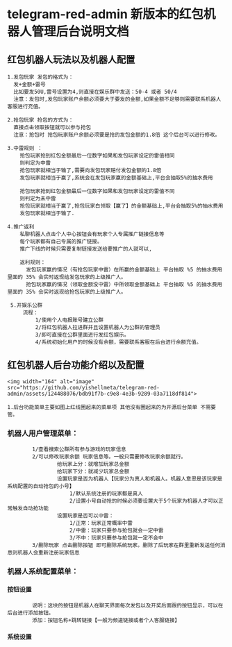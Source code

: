 # telegram-red-admin 新版本的红包机器人管理后台说明文档

## 红包机器人玩法以及机器人配置
    1.发包玩家 发包的格式为：
      发+金额+雷号 
      比如要发50U,雷号设置为4,则直接在娱乐群中发送：50-4 或者 50/4
      注意：发包时,发包玩家账户余额必须要大于要发的金额,如果金额不足够则需要联系机器人客服进行充值。
      
    2.抢包玩家 抢包的方式为：
      直接点击领取按钮就可以参与抢包
      注意：抢包时 抢包玩家账户余额必须要是抢的发包金额的1.8倍 这个后台可以进行修改。
      
    3.中雷规则 ： 
        抢包玩家抢到红包金额最后一位数字如果和发包玩家设定的雷值相同 
        则判定为中雷
        抢包玩家就相当于输了,需要向发包玩家赔付发包金额的1.8倍
        发包玩家就相当于赢了,系统会在发包玩家赢的金额基础上,平台会抽取5%的抽水费用
        
        抢包玩家抢到红包金额最后一位数字如果和发包玩家设定的雷值不同 
        则判定为未中雷
        抢包玩家就相当于赢了,抢包玩家白领取【赢了】的金额基础上,平台会抽取5%的抽水费用
        发包玩家就相当于输了.  
        
    4.推广返利
        私聊机器人点击个人中心按钮会有玩家个人专属推广链接信息等
        每个玩家都有自己专属的推广链接。
        推广下线的时候只需要复制链接发送给要推广的人就可以,
        
        返利规则：
          发包玩家赢的情况（有抢包玩家中雷）在所赢的金额基础上 平台抽取 %5 的抽水费用里面的 35% 会实时返现给发包玩家的上级推广人。
          抢包玩家赢的情况（领取金额没中雷）中所领取金额基础上 平台抽取 %5 的抽水费用里面的 35% 会实时返现给抢包玩家的上级推广人。

     5.开娱乐公群
         流程：
             1/使用个人电报账号建立公群
             2/将红包机器人拉进群并且设置机器人为公群的管理员
             3/即可直接在公群里面进行发红包娱乐。
             4/系统初始化用户的时候没有余额，需要联系客服在后台进行余额充值。
   
   
## 红包机器人后台功能介绍以及配置
    <img width="164" alt="image" src="https://github.com/yishellmeta/telegram-red-admin/assets/124488076/bdb91f7b-c9e8-4e3b-9289-03a7118df814">

    1.后台功能菜单主要如图上红线圈起来的菜单项 其他没有圈起来的为开源后台菜单 不需要管。

### 机器人用户管理菜单：    
            1/查看搜索公群所有参与游戏的玩家信息
            2/可以修改玩家余额 玩家信息等。一般只需要修改玩家余额就行。
                    给玩家上分：就增加玩家总金额
                    给玩家下分：就减少玩家总金额
                    设置玩家是否为机器人【玩家分为真人和机器人。机器人意思是该玩家是系统配置的自动抢包的小号】
                        1/默认系统注册的玩家都是真人
                        2/设置小号自动抢的时候必须要设置大于5个玩家为机器人才可以正常触发自动抢功能
                    设置玩家是否可以中雷：
                        1/正常：玩家正常概率中雷
                        2/中雷：玩家只要参与抢包就会一定中雷
                        3/不中：玩家只要参与抢包就一定不会中
            3/删除玩家 点击删除按钮 即可删除系统玩家。删除了后玩家在群里重新发送任何消息则机器人会重新注册玩家信息      



### 机器人系统配置菜单：   

#### 按钮设置
            说明：这块的按钮是机器人在聊天界面每次发包以及开奖后面跟的按钮显示，可以在后台进行添加按钮。
            添加：按钮名称+跳转链接【一般为频道链接或者个人客服链接】

#### 系统设置      
            
            

















      









        
